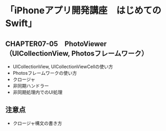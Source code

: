 # 「iPhoneアプリ開発講座　はじめてのSwift」

## CHAPTER07-05　PhotoViewer（UICollectionView, Photosフレームワーク）
- UICollectionView, UICollectionViewCellの使い方
- Photosフレームワークの使い方
- クロージャ
- 非同期ハンドラー
- 非同期処理内でのUI処理

## 注意点
- クロージャ構文の書き方